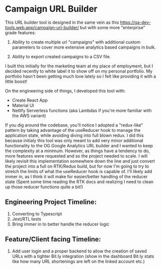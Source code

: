 # Campaign URL Builder

This URL builder tool is designed in the same vein as this https://ga-dev-tools.web.app/campaign-url-builder/ but with some more "enterprise" grade features:

1. Ability to create multiple url "campaigns" with additional custom parameters to cover more extensive analytics based campaigns in bulk.

2. Ability to export created campaigns to a CSV file.

I built this initially for the marketing team at my place of employment, but I decided recently to white label it to show off on my personal portfolio. My portfolio hasn't been getting much love lately so I felt like providing it with a little boost!

On the engineering side of things, I developed this tool with: 

- Create React App
- Material UI 
- Netlify Serverless functions (aka Lambdas if you're more familiar with the AWS variant)

If you dig around the codebase, you'll notice I adopted a "redux-like" pattern by taking advantage of the useReducer hook to manage the application state, while avoiding diving into full blown redux. I did this because initialy this tool was only meant to add very minor additional functionality to the OG Google Analytics URL builder and I wanted to keep the complexity at a minimum. However, as things have a tendency to do, more features were requested and so the project needed to scale. I will likely revisit this implementation somewhere down the line and just convert the project into a full on RTK/Redux build, but for now I'm going to try to stretch the limits of what the useReducer hook is capable of. I'll likely add immer in, as I think it will make for easier/better handling of the reducer state (Spent some time reading the RTK docs and realizing I need to clean up those reducer functions quite a bit!)

## Engineering Project Timeline:

1. Converting to Typescript
2. Jest/RTL tests
3. Bring immer in to better handle the reducer logic

## Feature/Client facing Timeline:

1. Add user login and a proper backend to allow the creation of saved URLs with a tighter Bit.ly integration (show in the dashboard Bit.ly stats like how many URL shortenings are left on the linked account etc.)